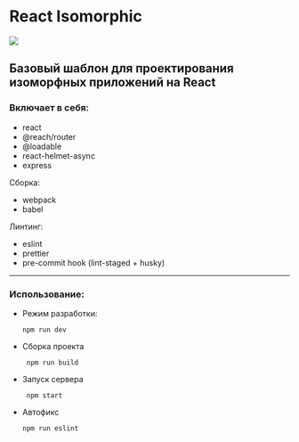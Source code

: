 # React Isomorphic

![](https://github.com/zhelvis/react-isomorphic/actions/.github/workflows/nodejs.yml/badge.svg)

## Базовый шаблон для проектирования изоморфных приложений на React

### Включает в себя:

- react
- @reach/router
- @loadable
- react-helmet-async
- express

Сборка:
- webpack 
- babel

Линтинг:
- eslint
- prettier
- pre-commit hook (lint-staged + husky)

----
### Использование:

 -  Режим разработки:

        npm run dev

 - Сборка проекта

        npm run build

 - Запуск сервера

        npm start

 -  Автофикс

        npm run eslint



  





